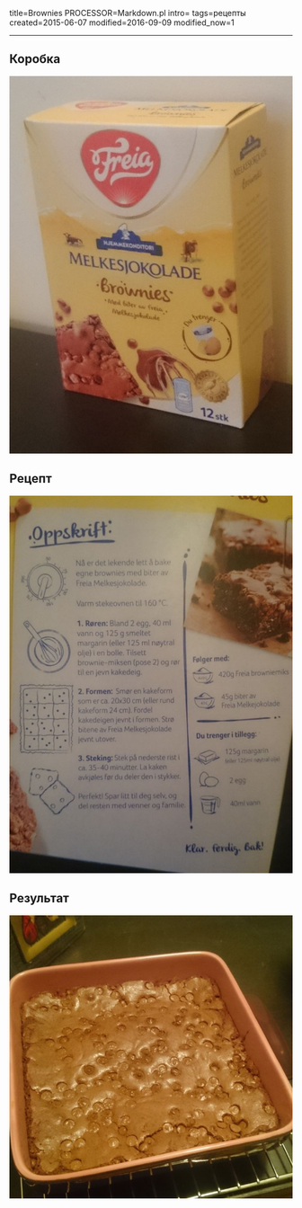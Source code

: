 title=Brownies
PROCESSOR=Markdown.pl
intro=
tags=рецепты
created=2015-06-07
modified=2016-09-09
modified_now=1

<noscript>
<img src="brownies/box.jpg" style="display:none">
</noscript>

* * *

Коробка
-------
![Коробка](brownies/box.jpg)

Рецепт
-------
![Рецепт](brownies/oppskrift.jpg)

Результат
-------
![Результат](brownies/result.jpg)
